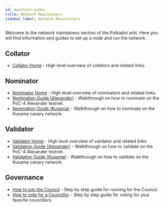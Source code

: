 ```yaml
---
id: maintain-index
title: Network Maintainers
sidebar_label: Network Maintainers
---
```


Welcome to the network maintainers section of the Polkadot wiki. Here you will find information and guides to set up a node and run the network.

## Collator

- [Collator Home](maintain-collator) - High level overview of collators and related links.

## Nominator

- [Nominator Home](maintain-nominator) - High level overview of nominators and related links.
- [Nomination Guide (Alexander)](maintain-guides-how-to-nominate-alexander) - Walkthrough on how to nominate on the PoC-4 Alexander testnet.
- [Nomination Guide (Kusama)](maintain-guides-how-to-nominate-kusama) - Walkthrough on how to nominate on the Kusama canary network.


## Validator

- [Validator Home](maintain-validator) - High level overview of validator and related links.
- [Validation Guide (Alexander)](maintain-guides-how-to-validate-alexander) - Walkthrough on how to validate on the PoC-4 Alexander testnet.
- [Validation Guide (Kusama)](maintain-guides-how-to-validate-kusama) - Walkthrough on how to validate on the Kusama canary network.

## Governance

- [How to join the Council](maintain-guides-how-to-join-council) - Step by step guide for running for the Council.
- [How to vote for a Councillor](maintain-guides-how-to-vote-councillor) - Step by step guide for voting for your favorite councillors.
